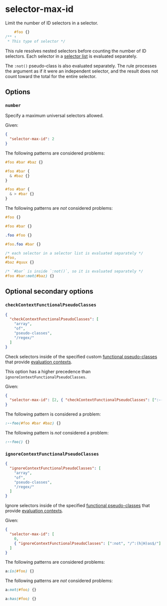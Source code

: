 # selector-max-id

Limit the number of ID selectors in a selector.

<!-- prettier-ignore -->
```css
    #foo {}
/** ↑
 * This type of selector */
```

This rule resolves nested selectors before counting the number of ID selectors. Each selector in a [selector list](https://www.w3.org/TR/selectors4/#selector-list) is evaluated separately.

The `:not()` pseudo-class is also evaluated separately. The rule processes the argument as if it were an independent selector, and the result does not count toward the total for the entire selector.

## Options

### `number`

Specify a maximum universal selectors allowed.

Given:

```json
{
  "selector-max-id": 2
}
```

The following patterns are considered problems:

<!-- prettier-ignore -->
```css
#foo #bar #baz {}
```

<!-- prettier-ignore -->
```css
#foo #bar {
  & #baz {}
}
```

<!-- prettier-ignore -->
```css
#foo #bar {
  & > #bar {}
}
```

The following patterns are _not_ considered problems:

<!-- prettier-ignore -->
```css
#foo {}
```

<!-- prettier-ignore -->
```css
#foo #bar {}
```

<!-- prettier-ignore -->
```css
.foo #foo {}
```

<!-- prettier-ignore -->
```css
#foo.foo #bar {}
```

<!-- prettier-ignore -->
```css
/* each selector in a selector list is evaluated separately */
#foo,
#baz #quux {}
```

<!-- prettier-ignore -->
```css
/* `#bar` is inside `:not()`, so it is evaluated separately */
#foo #bar:not(#baz) {}
```

## Optional secondary options

### `checkContextFunctionalPseudoClasses`

```json
{
  "checkContextFunctionalPseudoClasses": [
    "array",
    "of",
    "pseudo-classes",
    "/regex/"
  ]
}
```

Check selectors inside of the specified custom [functional pseudo-classes](https://drafts.csswg.org/selectors-4/#pseudo-classes) that provide [evaluation contexts](https://drafts.csswg.org/selectors-4/#specificity-rules).

This option has a higher precedence than `ignoreContextFunctionalPseudoClasses`.

Given:

```json
{
  "selector-max-id": [2, { "checkContextFunctionalPseudoClasses": [":--foo"] }]
}
```

The following pattern is considered a problem:

<!-- prettier-ignore -->
```css
:--foo(#foo #bar #baz) {}
```

The following pattern is _not_ considered a problem:

<!-- prettier-ignore -->
```css
:--foo() {}
```

### `ignoreContextFunctionalPseudoClasses`

```json
{
  "ignoreContextFunctionalPseudoClasses": [
    "array",
    "of",
    "pseudo-classes",
    "/regex/"
  ]
}
```

Ignore selectors inside of the specified [functional pseudo-classes](https://drafts.csswg.org/selectors-4/#pseudo-classes) that provide [evaluation contexts](https://drafts.csswg.org/selectors-4/#specificity-rules).

Given:

```json
{
  "selector-max-id": [
    0,
    { "ignoreContextFunctionalPseudoClasses": [":not", "/^:(h|H)as$/"] }
  ]
}
```

The following patterns are considered problems:

<!-- prettier-ignore -->
```css
a:is(#foo) {}
```

The following patterns are _not_ considered problems:

<!-- prettier-ignore -->
```css
a:not(#foo) {}
```

<!-- prettier-ignore -->
```css
a:has(#foo) {}
```
